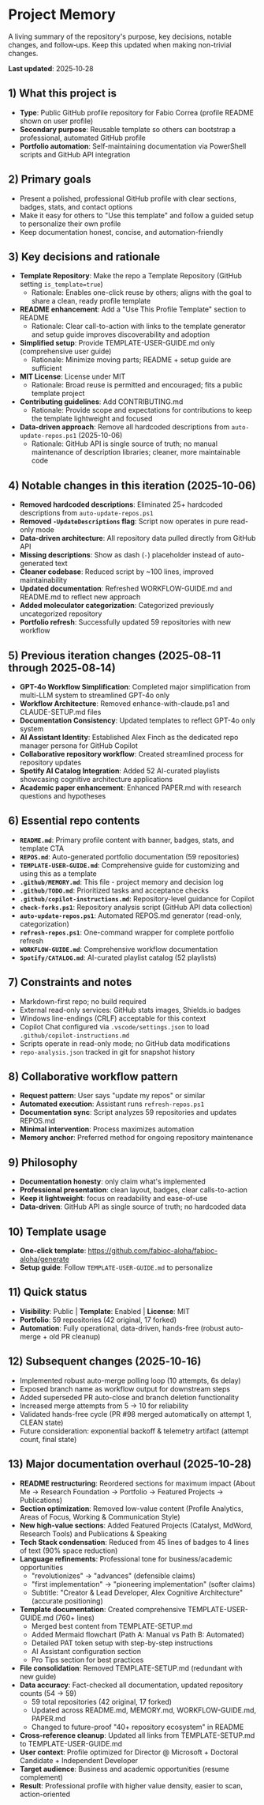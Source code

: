 # Project Memory

A living summary of the repository's purpose, key decisions, notable changes, and follow‑ups. Keep this updated when making non-trivial changes.

**Last updated**: 2025‑10‑28

## 1) What this project is
- **Type**: Public GitHub profile repository for Fabio Correa (profile README shown on user profile)
- **Secondary purpose**: Reusable template so others can bootstrap a professional, automated GitHub profile
- **Portfolio automation**: Self-maintaining documentation via PowerShell scripts and GitHub API integration

## 2) Primary goals
- Present a polished, professional GitHub profile with clear sections, badges, stats, and contact options
- Make it easy for others to "Use this template" and follow a guided setup to personalize their own profile
- Keep documentation honest, concise, and automation-friendly

## 3) Key decisions and rationale
- **Template Repository**: Make the repo a Template Repository (GitHub setting `is_template=true`)
  - Rationale: Enables one-click reuse by others; aligns with the goal to share a clean, ready profile template
- **README enhancement**: Add a "Use This Profile Template" section to README
  - Rationale: Clear call-to-action with links to the template generator and setup guide improves discoverability and adoption
- **Simplified setup**: Provide TEMPLATE-USER-GUIDE.md only (comprehensive user guide)
  - Rationale: Minimize moving parts; README + setup guide are sufficient
- **MIT License**: License under MIT
  - Rationale: Broad reuse is permitted and encouraged; fits a public template project
- **Contributing guidelines**: Add CONTRIBUTING.md
  - Rationale: Provide scope and expectations for contributions to keep the template lightweight and focused
- **Data-driven approach**: Remove all hardcoded descriptions from `auto-update-repos.ps1` (2025-10-06)
  - Rationale: GitHub API is single source of truth; no manual maintenance of description libraries; cleaner, more maintainable code

## 4) Notable changes in this iteration (2025‑10‑06)
- **Removed hardcoded descriptions**: Eliminated 25+ hardcoded descriptions from `auto-update-repos.ps1`
- **Removed `-UpdateDescriptions` flag**: Script now operates in pure read-only mode
- **Data-driven architecture**: All repository data pulled directly from GitHub API
- **Missing descriptions**: Show as dash (`-`) placeholder instead of auto-generated text
- **Cleaner codebase**: Reduced script by ~100 lines, improved maintainability
- **Updated documentation**: Refreshed WORKFLOW-GUIDE.md and README.md to reflect new approach
- **Added moleculator categorization**: Categorized previously uncategorized repository
- **Portfolio refresh**: Successfully updated 59 repositories with new workflow

## 5) Previous iteration changes (2025‑08‑11 through 2025‑08‑14)
- **GPT-4o Workflow Simplification**: Completed major simplification from multi-LLM system to streamlined GPT-4o only
- **Workflow Architecture**: Removed enhance-with-claude.ps1 and CLAUDE-SETUP.md files
- **Documentation Consistency**: Updated templates to reflect GPT-4o only system
- **AI Assistant Identity**: Established Alex Finch as the dedicated repo manager persona for GitHub Copilot
- **Collaborative repository workflow**: Created streamlined process for repository updates
- **Spotify AI Catalog Integration**: Added 52 AI-curated playlists showcasing cognitive architecture applications
- **Academic paper enhancement**: Enhanced PAPER.md with research questions and hypotheses

## 6) Essential repo contents
- **`README.md`**: Primary profile content with banner, badges, stats, and template CTA
- **`REPOS.md`**: Auto-generated portfolio documentation (59 repositories)
- **`TEMPLATE-USER-GUIDE.md`**: Comprehensive guide for customizing and using this as a template
- **`.github/MEMORY.md`**: This file - project memory and decision log
- **`.github/TODO.md`**: Prioritized tasks and acceptance checks
- **`.github/copilot-instructions.md`**: Repository-level guidance for Copilot
- **`check-forks.ps1`**: Repository analysis script (GitHub API data collection)
- **`auto-update-repos.ps1`**: Automated REPOS.md generator (read-only, categorization)
- **`refresh-repos.ps1`**: One-command wrapper for complete portfolio refresh
- **`WORKFLOW-GUIDE.md`**: Comprehensive workflow documentation
- **`Spotify/CATALOG.md`**: AI-curated playlist catalog (52 playlists)

## 7) Constraints and notes
- Markdown-first repo; no build required
- External read-only services: GitHub stats images, Shields.io badges
- Windows line-endings (CRLF) acceptable for this context
- Copilot Chat configured via `.vscode/settings.json` to load `.github/copilot-instructions.md`
- Scripts operate in read-only mode; no GitHub data modifications
- `repo-analysis.json` tracked in git for snapshot history

## 8) Collaborative workflow pattern
- **Request pattern**: User says "update my repos" or similar
- **Automated execution**: Assistant runs `refresh-repos.ps1`
- **Documentation sync**: Script analyzes 59 repositories and updates REPOS.md
- **Minimal intervention**: Process maximizes automation
- **Memory anchor**: Preferred method for ongoing repository maintenance

## 9) Philosophy
- **Documentation honesty**: only claim what's implemented
- **Professional presentation**: clean layout, badges, clear calls-to-action
- **Keep it lightweight**: focus on readability and ease-of-use
- **Data-driven**: GitHub API as single source of truth; no hardcoded data

## 10) Template usage
- **One-click template**: https://github.com/fabioc-aloha/fabioc-aloha/generate
- **Setup guide**: Follow `TEMPLATE-USER-GUIDE.md` to personalize

## 11) Quick status
- **Visibility**: Public | **Template**: Enabled | **License**: MIT
- **Portfolio**: 59 repositories (42 original, 17 forked)
- **Automation**: Fully operational, data-driven, hands-free (robust auto-merge + old PR cleanup)

## 12) Subsequent changes (2025‑10‑16)
- Implemented robust auto-merge polling loop (10 attempts, 6s delay)
- Exposed branch name as workflow output for downstream steps
- Added superseded PR auto-close and branch deletion functionality
- Increased merge attempts from 5 → 10 for reliability
- Validated hands-free cycle (PR #98 merged automatically on attempt 1, CLEAN state)
- Future consideration: exponential backoff & telemetry artifact (attempt count, final state)

## 13) Major documentation overhaul (2025‑10‑28)
- **README restructuring**: Reordered sections for maximum impact (About Me → Research Foundation → Portfolio → Featured Projects → Publications)
- **Section optimization**: Removed low-value content (Profile Analytics, Areas of Focus, Working & Communication Style)
- **New high-value sections**: Added Featured Projects (Catalyst, MdWord, Research Tools) and Publications & Speaking
- **Tech Stack condensation**: Reduced from 45 lines of badges to 4 lines of text (90% space reduction)
- **Language refinements**: Professional tone for business/academic opportunities
  - "revolutionizes" → "advances" (defensible claims)
  - "first implementation" → "pioneering implementation" (softer claims)
  - Subtitle: "Creator & Lead Developer, Alex Cognitive Architecture" (accurate positioning)
- **Template documentation**: Created comprehensive TEMPLATE-USER-GUIDE.md (760+ lines)
  - Merged best content from TEMPLATE-SETUP.md
  - Added Mermaid flowchart (Path A: Manual vs Path B: Automated)
  - Detailed PAT token setup with step-by-step instructions
  - AI Assistant configuration section
  - Pro Tips section for best practices
- **File consolidation**: Removed TEMPLATE-SETUP.md (redundant with new guide)
- **Data accuracy**: Fact-checked all documentation, updated repository counts (54 → 59)
  - 59 total repositories (42 original, 17 forked)
  - Updated across README.md, MEMORY.md, WORKFLOW-GUIDE.md, PAPER.md
  - Changed to future-proof "40+ repository ecosystem" in README
- **Cross-reference cleanup**: Updated all links from TEMPLATE-SETUP.md to TEMPLATE-USER-GUIDE.md
- **User context**: Profile optimized for Director @ Microsoft + Doctoral Candidate + Independent Developer
- **Target audience**: Business and academic opportunities (resume complement)
- **Result**: Professional profile with higher value density, easier to scan, action-oriented

